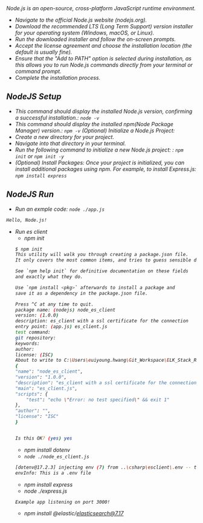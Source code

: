 <i> 
Node.js is an open-source, cross-platform JavaScript runtime environment.

- Navigate to the official Node.js website (nodejs.org).
- Download the recommended LTS (Long Term Support) version installer for your operating system (Windows, macOS, or Linux).
- Run the downloaded installer and follow the on-screen prompts.
- Accept the license agreement and choose the installation location (the default is usually fine).
- Ensure that the "Add to PATH" option is selected during installation, as this allows you to run Node.js commands directly from your terminal or command prompt.
- Complete the installation process.

## NodeJS Setup
- This command should display the installed Node.js version, confirming a successful installation.: `node -v`
- This command should display the installed npm(Node Package Manager) version.: `npm -v`
(Optional) Initialize a Node.js Project:
- Create a new directory for your project.
- Navigate into that directory in your terminal.
- Run the following command to initialize a new Node.js project: : `npm init` or `npm init -y`
- (Optional) Install Packages: Once your project is initialized, you can install additional packages using npm. For example, to install Express.js: `npm install express`

## NodeJS Run
- Run an exmple code: `node ./app.js`
```bash
Hello, Node.js!
```
- Run es client
    - npm init
    ```bash
    $ npm init
    This utility will walk you through creating a package.json file.
    It only covers the most common items, and tries to guess sensible defaults.

    See `npm help init` for definitive documentation on these fields
    and exactly what they do.

    Use `npm install <pkg>` afterwards to install a package and
    save it as a dependency in the package.json file.

    Press ^C at any time to quit.
    package name: (nodejs) node_es_client
    version: (1.0.0)
    description: es_client with a ssl certificate for the connection                                                                            
    entry point: (app.js) es_client.js
    test command:                                                                                                                               
    git repository:                                                                                                                             
    keywords:                                                                                                                                   
    author:                                                                                                                                     
    license: (ISC)                                                                                                                              
    About to write to C:\Users\euiyoung.hwang\Git_Workspace\ELK_Stack_Repo\upgrade-script\nodejs\package.json:
    {
    "name": "node_es_client",
    "version": "1.0.0",
    "description": "es_client with a ssl certificate for the connection",
    "main": "es_client.js",
    "scripts": {
        "test": "echo \"Error: no test specified\" && exit 1"
    },
    "author": "",
    "license": "ISC"
    }


    Is this OK? (yes) yes
    ```
    - npm install dotenv
    - `node ./node_es_client.js`
    ```bash    
    [dotenv@17.2.3] injecting env (7) from ..\csharp\esclient\.env -- tip: 🔑 add access controls to secrets: https://dotenvx.com/ops
    envInfo: This is a .env file
    ```
    - npm install express
    - node ./express.js
    ```bash    
    Example app listening on port 3000!
    ```
    - npm install @elastic/elasticsearch@7.17